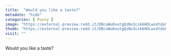 ```yaml
---
title:  "Would you like a taste?"
metadate: "hide"
categories: [ Pussy ]
image: "https://external-preview.redd.it/DBcuWu0vutgQzNo3csk6HOLws4tdo8nNIgSkOcT2uXI.jpg?auto=webp&s=2a4f0cb4097f7b795f252e8dbe27a14eef122711"
thumb: "https://external-preview.redd.it/DBcuWu0vutgQzNo3csk6HOLws4tdo8nNIgSkOcT2uXI.jpg?width=1080&crop=smart&auto=webp&s=0fbc260efad2398b9427ccdb8c6b6dbf82362953"
visit: ""
---
```

Would you like a taste?

